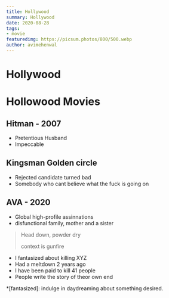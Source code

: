 ```yaml
---
title: Hollywood
summary: Hollywood
date: 2020-08-28
tags:
- movie
featuredimg: https://picsum.photos/800/500.webp
author: avimehenwal
---
```


# Hollywood



# Hollowood Movies

## Hitman - 2007

* Pretentious Husband
* Impeccable

## Kingsman Golden circle

* Rejected candidate turned bad
* Somebody who cant believe what the fuck is going on

## AVA - 2020

* Global high-profile assinnations
* disfunctional family, mother and a sister

> Head down, powder dry
>
> context is gunfire

* I fantasized about killing XYZ
* Had a meltdown 2 years ago
* I have been paid to kill 41 people
* People write the story of theor own end


*[fantasized]: indulge in daydreaming about something desired.
